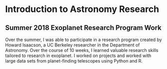 # Introduction to Astronomy Research #
## Summer 2018 Exoplanet Research Program Work ##
Over the summer, I was able to participate in a research program created by Howard Isaacson, a UC Berkeley researcher in the Department of Astronomy. Over the course of 10 weeks, I learned valuable research skills tailored to research in exoplanet. I worked on projects and worked with large data sets from planet-finding telescopes using Python and R.
